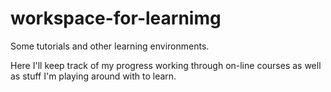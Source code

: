 workspace-for-learnimg
======================

Some tutorials and other learning environments.

Here I'll keep track of my progress working through on-line courses as well as stuff I'm playing around with to learn.
